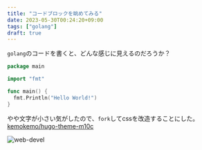 ```yaml
---
title: "コードブロックを眺めてみる"
date: 2023-05-30T00:24:20+09:00
tags: ["golang"]
draft: true
---
```


`golang`のコードを書くと、どんな感じに見えるのだろうか？

```go
package main

import "fmt"

func main() {
  fmt.Println("Hello World!")
}
```

やや文字が小さい気がしたので、`fork`してcssを改造することにした。
[kemokemo/hugo-theme-m10c](https://github.com/kemokemo/hugo-theme-m10c)

![web-devel](../assets/2023-05-30-web-devel.png)
